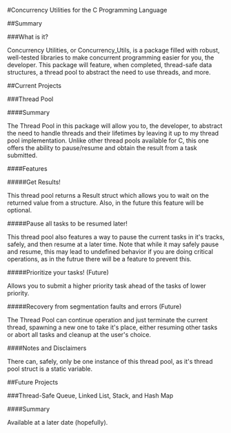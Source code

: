 #Concurrency Utilities for the C Programming Language

##Summary

###What is it?

Concurrency Utilities, or Concurrency_Utils, is a package filled with robust, well-tested libraries to make concurrent programming easier for you, the developer. This package will feature, when completed, thread-safe data structures, a thread pool to abstract the need to use threads, and more.

##Current Projects

###Thread Pool

####Summary

The Thread Pool in this package will allow you to, the developer, to abstract the need to handle threads and their lifetimes by leaving it up to my thread pool implementation. Unlike other thread pools available for C, this one offers the ability to pause/resume and obtain the result from a task submitted. 

####Features

#####Get Results!

This thread pool returns a Result struct which allows you to wait on the returned value from a structure. Also, in the future this feature will be optional.

#####Pause all tasks to be resumed later!

This thread pool also features a way to pause the current tasks in it's tracks, safely, and then resume at a later time. Note that while it may safely pause and resume, this may lead to undefined behavior if you are doing critical operations, as in the futrue there will be a feature to prevent this.

#####Prioritize your tasks! (Future)

Allows you to submit a higher priority task ahead of the tasks of lower priority.

#####Recovery from segmentation faults and errors (Future)

The Thread Pool can continue operation and just terminate the current thread, spawning a new one to take it's place, either resuming other tasks or abort all tasks and cleanup at the user's choice.

####Notes and Disclaimers

There can, safely, only be one instance of this thread pool, as it's thread pool struct is a static variable.

##Future Projects

###Thread-Safe Queue, Linked List, Stack, and Hash Map

####Summary

Available at a later date (hopefully).
